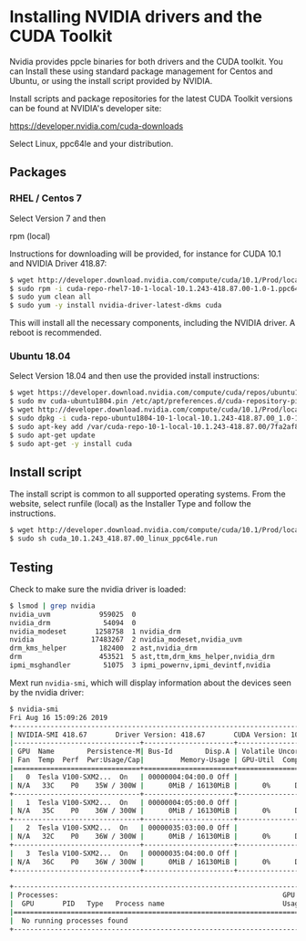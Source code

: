 # Installing NVIDIA drivers and the CUDA Toolkit

Nvidia provides ppcle binaries for both drivers and the CUDA toolkit. You can
Install these using standard package management for Centos and Ubuntu, or
using the install script provided by NVIDIA.

Install scripts and package repositories for the latest CUDA Toolkit versions
can be found at NVIDIA's developer site:

https://developer.nvidia.com/cuda-downloads

Select Linux, ppc64le and your distribution.

## Packages

### RHEL / Centos 7

Select Version 7 and then

rpm (local)

Instructions for downloading will be provided, for instance for CUDA 10.1 and
NVIDIA Driver 418.87:

```bash
$ wget http://developer.download.nvidia.com/compute/cuda/10.1/Prod/local_installers/cuda-repo-rhel7-10-1-local-10.1.243-418.87.00-1.0-1.ppc64le.rpm
$ sudo rpm -i cuda-repo-rhel7-10-1-local-10.1.243-418.87.00-1.0-1.ppc64le.rpm
$ sudo yum clean all
$ sudo yum -y install nvidia-driver-latest-dkms cuda
```

This will install all the necessary components, including the NVIDIA driver. A
reboot is recommended.

### Ubuntu 18.04

Select Version 18.04 and then use the provided install instructions:

```bash
$ wget https://developer.download.nvidia.com/compute/cuda/repos/ubuntu1804/ppc64el/cuda-ubuntu1804.pin
$ sudo mv cuda-ubuntu1804.pin /etc/apt/preferences.d/cuda-repository-pin-600
$ wget http://developer.download.nvidia.com/compute/cuda/10.1/Prod/local_installers/cuda-repo-ubuntu1804-10-1-$ $ local-10.1.243-418.87.00_1.0-1_ppc64el.deb
$ sudo dpkg -i cuda-repo-ubuntu1804-10-1-local-10.1.243-418.87.00_1.0-1_ppc64el.deb
$ sudo apt-key add /var/cuda-repo-10-1-local-10.1.243-418.87.00/7fa2af80.pub
$ sudo apt-get update
$ sudo apt-get -y install cuda
```

## Install script

The install script is common to all supported operating systems. From the
website, select runfile (local) as the Installer Type and follow the
instructions.

```bash
$ wget http://developer.download.nvidia.com/compute/cuda/10.1/Prod/local_installers/ cuda_10.1.243_418.87.00_linux_ppc64le.run
$ sudo sh cuda_10.1.243_418.87.00_linux_ppc64le.run
```

## Testing

Check to make sure the nvidia driver is loaded:

```bash
$ lsmod | grep nvidia
nvidia_uvm            959025  0
nvidia_drm             54094  0
nvidia_modeset       1258758  1 nvidia_drm
nvidia              17483267  2 nvidia_modeset,nvidia_uvm
drm_kms_helper        182400  2 ast,nvidia_drm
drm                   453521  5 ast,ttm,drm_kms_helper,nvidia_drm
ipmi_msghandler        51075  3 ipmi_powernv,ipmi_devintf,nvidia
```

Mext run `nvidia-smi`, which will display information about the devices seen
by the nvidia driver:

```bash
$ nvidia-smi
Fri Aug 16 15:09:26 2019
+-----------------------------------------------------------------------------+
| NVIDIA-SMI 418.67       Driver Version: 418.67       CUDA Version: 10.1     |
|-------------------------------+----------------------+----------------------+
| GPU  Name        Persistence-M| Bus-Id        Disp.A | Volatile Uncorr. ECC |
| Fan  Temp  Perf  Pwr:Usage/Cap|         Memory-Usage | GPU-Util  Compute M. |
|===============================+======================+======================|
|   0  Tesla V100-SXM2...  On   | 00000004:04:00.0 Off |                    0 |
| N/A   33C    P0    35W / 300W |      0MiB / 16130MiB |      0%      Default |
+-------------------------------+----------------------+----------------------+
|   1  Tesla V100-SXM2...  On   | 00000004:05:00.0 Off |                    0 |
| N/A   35C    P0    36W / 300W |      0MiB / 16130MiB |      0%      Default |
+-------------------------------+----------------------+----------------------+
|   2  Tesla V100-SXM2...  On   | 00000035:03:00.0 Off |                    0 |
| N/A   32C    P0    36W / 300W |      0MiB / 16130MiB |      0%      Default |
+-------------------------------+----------------------+----------------------+
|   3  Tesla V100-SXM2...  On   | 00000035:04:00.0 Off |                    0 |
| N/A   36C    P0    36W / 300W |      0MiB / 16130MiB |      0%      Default |
+-------------------------------+----------------------+----------------------+

+-----------------------------------------------------------------------------+
| Processes:                                                       GPU Memory |
|  GPU       PID   Type   Process name                             Usage      |
|=============================================================================|
|  No running processes found                                                 |
+-----------------------------------------------------------------------------+

```

